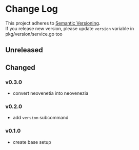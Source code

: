# Change Log
This project adheres to [Semantic Versioning](http://semver.org/).  
If you release new version, please update `version` variable in pkg/version/service.go too

## Unreleased

## Changed

### v0.3.0
- convert neovenetia into neovenezia
### v0.2.0
- add `version` subcommand
### v0.1.0
- create base setup

